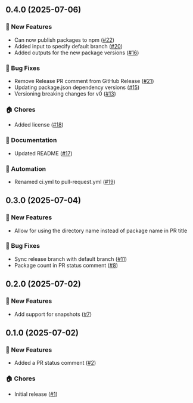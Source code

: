 ## 0.4.0 (2025-07-06)

### 🚀 New Features
- Can now publish packages to npm ([#22](https://github.com/cadamsdev/lazy-release-action/pull/22))
- Added input to specify default branch ([#20](https://github.com/cadamsdev/lazy-release-action/pull/20))
- Added outputs for the new package versions ([#16](https://github.com/cadamsdev/lazy-release-action/pull/16))

### 🐛 Bug Fixes
- Remove Release PR comment from GitHub Release ([#21](https://github.com/cadamsdev/lazy-release-action/pull/21))
- Updating package.json dependency versions ([#15](https://github.com/cadamsdev/lazy-release-action/pull/15))
- Versioning breaking changes for v0 ([#13](https://github.com/cadamsdev/lazy-release-action/pull/13))

### 🏠 Chores
- Added license ([#18](https://github.com/cadamsdev/lazy-release-action/pull/18))

### 📖 Documentation
- Updated README ([#17](https://github.com/cadamsdev/lazy-release-action/pull/17))

### 🤖 Automation
- Renamed ci.yml to pull-request.yml ([#19](https://github.com/cadamsdev/lazy-release-action/pull/19))


## 0.3.0 (2025-07-04)

### 🚀 New Features
- Allow for using the directory name instead of package name in PR
title

### 🐛 Bug Fixes
- Sync release branch with default branch ([#11](https://github.com/cadamsdev/lazy-release-action/pull/11))
- Package count in PR status comment ([#8](https://github.com/cadamsdev/lazy-release-action/pull/8))


## 0.2.0 (2025-07-02)

### 🚀 New Features
- Add support for snapshots ([#7](https://github.com/cadamsdev/lazy-release-action/pull/7))


## 0.1.0 (2025-07-02)

### 🚀 New Features
- Added a PR status comment ([#2](https://github.com/cadamsdev/lazy-release-action/pull/2))

### 🏠 Chores
- Initial release ([#1](https://github.com/cadamsdev/lazy-release-action/pull/1))
